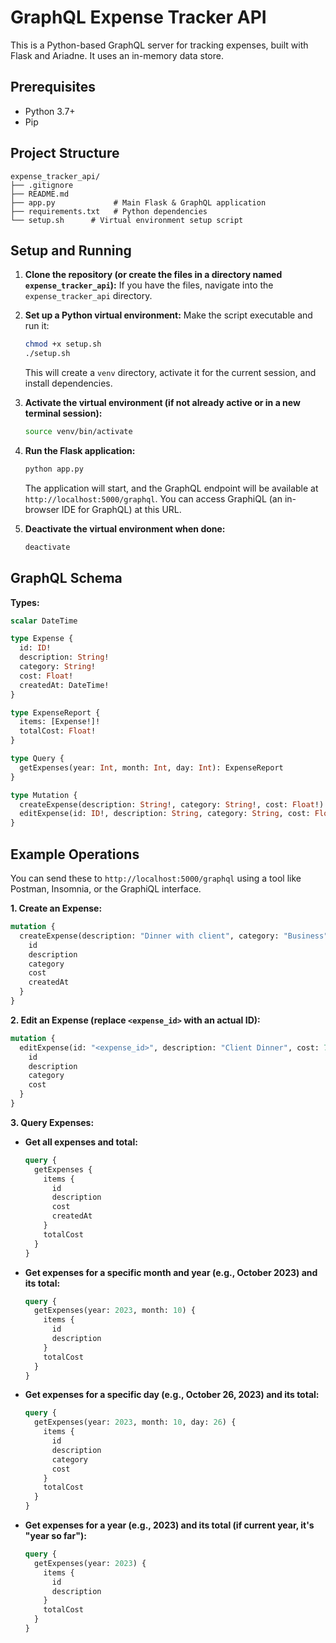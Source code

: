 # GraphQL Expense Tracker API

This is a Python-based GraphQL server for tracking expenses, built with Flask and Ariadne. It uses an in-memory data store.

## Prerequisites

-   Python 3.7+
-   Pip

## Project Structure

```
expense_tracker_api/
├── .gitignore
├── README.md
├── app.py             # Main Flask & GraphQL application
├── requirements.txt   # Python dependencies
└── setup.sh      # Virtual environment setup script
```

## Setup and Running

1.  **Clone the repository (or create the files in a directory named `expense_tracker_api`):**
    If you have the files, navigate into the `expense_tracker_api` directory.

2.  **Set up a Python virtual environment:**
    Make the script executable and run it:
    ```bash
    chmod +x setup.sh
    ./setup.sh
    ```
    This will create a `venv` directory, activate it for the current session, and install dependencies.

3.  **Activate the virtual environment (if not already active or in a new terminal session):**
    ```bash
    source venv/bin/activate
    ```

4.  **Run the Flask application:**
    ```bash
    python app.py
    ```
    The application will start, and the GraphQL endpoint will be available at `http://localhost:5000/graphql`. You can access GraphiQL (an in-browser IDE for GraphQL) at this URL.

5.  **Deactivate the virtual environment when done:**
    ```bash
    deactivate
    ```

## GraphQL Schema

**Types:**

```graphql
scalar DateTime

type Expense {
  id: ID!
  description: String!
  category: String!
  cost: Float!
  createdAt: DateTime!
}

type ExpenseReport {
  items: [Expense!]!
  totalCost: Float!
}

type Query {
  getExpenses(year: Int, month: Int, day: Int): ExpenseReport
}

type Mutation {
  createExpense(description: String!, category: String!, cost: Float!): Expense
  editExpense(id: ID!, description: String, category: String, cost: Float): Expense
}
```

## Example Operations

You can send these to `http://localhost:5000/graphql` using a tool like Postman, Insomnia, or the GraphiQL interface.

**1. Create an Expense:**
```graphql
mutation {
  createExpense(description: "Dinner with client", category: "Business", cost: 75.50) {
    id
    description
    category
    cost
    createdAt
  }
}
```

**2. Edit an Expense (replace `<expense_id>` with an actual ID):**
```graphql
mutation {
  editExpense(id: "<expense_id>", description: "Client Dinner", cost: 72.00) {
    id
    description
    category
    cost
  }
}
```

**3. Query Expenses:**

*   **Get all expenses and total:**
    ```graphql
    query {
      getExpenses {
        items {
          id
          description
          cost
          createdAt
        }
        totalCost
      }
    }
    ```

*   **Get expenses for a specific month and year (e.g., October 2023) and its total:**
    ```graphql
    query {
      getExpenses(year: 2023, month: 10) {
        items {
          id
          description
        }
        totalCost
      }
    }
    ```

*   **Get expenses for a specific day (e.g., October 26, 2023) and its total:**
    ```graphql
    query {
      getExpenses(year: 2023, month: 10, day: 26) {
        items {
          id
          description
          category
          cost
        }
        totalCost
      }
    }
    ```

*   **Get expenses for a year (e.g., 2023) and its total (if current year, it's "year so far"):**
    ```graphql
    query {
      getExpenses(year: 2023) {
        items {
          id
          description
        }
        totalCost
      }
    }
    ```